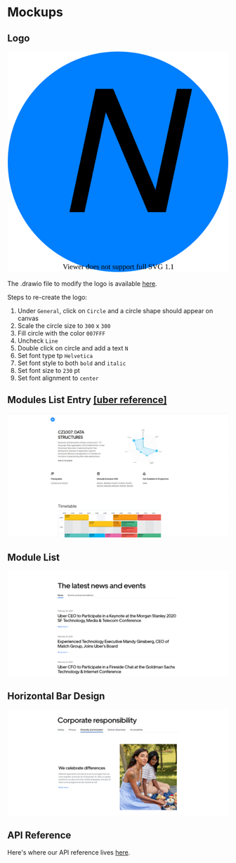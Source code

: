 # Mockups

## Logo
![logo](mockups/ntumods_logo.svg)

The .drawio file to modify the logo is available [here](../ntumods_logo.drawio).

Steps to re-create the logo:
1. Under `General`, click on `Circle` and a circle shape should appear on canvas
1. Scale the circle size to `300` x `300`
1. Fill circle with the color `007FFF`
1. Uncheck `Line`
1. Double click on circle and add a text `N`
1. Set font type tp `Helvetica`
1. Set font style to both `bold` and `italic`
1. Set font size to `230` pt
1. Set font alignment to `center`

## Modules List Entry [[uber reference]](https://www.uber.com/)
![module_detail](mockups/module_detail.png)

## Module List
![horizontal_bar](mockups/module_list.png)

## Horizontal Bar Design
![horizontal_bar](mockups/horizontal_tab.png)

## API Reference
Here's where our API reference lives [here](https://ntumods.com/api).